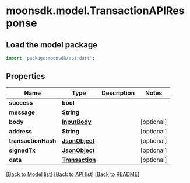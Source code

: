 # moonsdk.model.TransactionAPIResponse

## Load the model package

```dart
import 'package:moonsdk/api.dart';
```

## Properties

| Name                | Type                              | Description | Notes       |
| ------------------- | --------------------------------- | ----------- | ----------- |
| **success**         | **bool**                          |             |             |
| **message**         | **String**                        |             |             |
| **body**            | [**InputBody**](InputBody.md)     |             | \[optional] |
| **address**         | **String**                        |             | \[optional] |
| **transactionHash** | [**JsonObject**](doc/.md/)        |             | \[optional] |
| **signedTx**        | [**JsonObject**](doc/.md/)        |             | \[optional] |
| **data**            | [**Transaction**](Transaction.md) |             | \[optional] |

[\[Back to Model list\]](../#documentation-for-models) [\[Back to API list\]](../#documentation-for-api-endpoints) [\[Back to README\]](../)
